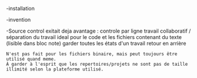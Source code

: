 -installation

-invention


-Source control
    exitait deja
    avantage : 
        controle par ligne
        travail collaboratif / séparation du travail
        ideal pour le code et les fichiers contenant du texte (lisible dans bloc note)
        garder toutes les états d'un travail
        retour en arrière

    N'est pas fait pour les fichiers binaire, mais peut toujours être utilisé quand meme.
    À garder à l'esprit que les repertoires/projets ne sont pas de taille illimité selon la plateforme utilisé.

